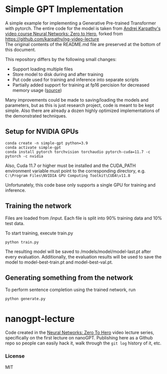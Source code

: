 # Simple GPT Implementation

A simple example for implementing a Generative Pre-trained Transformer with pytorch.
The entire code for the model is taken from [Andrej Karpathy's video course Neural Networks: Zero to Hero](https://www.youtube.com/watch?v=kCc8FmEb1nY), forked from https://github.com/karpathy/ng-video-lecture  
The original contents of the README.md file are preserved at the bottom of this document.

This repository differs by the following small changes:
- Support loading multiple files
- Store model to disk during and after training
- Put code used for training and inference into separate scripts
- Partially added support for training at fp16 percision for decreased memory usage ([source](https://gist.github.com/ajbrock/075c0ca4036dc4d8581990a6e76e07a3))

Many improvements could be made to saving/loading the models and parameters, but as this is just research project, code is meant to be kept simple. Also there are already a dozen highly optimized implementations of the demonstrated techniques.

## Setup for NVIDIA GPUs

    conda create -n simple-gpt python=3.9
    conda activate simple-gpt
    conda install pytorch torchvision torchaudio pytorch-cuda=11.7 -c pytorch -c nvidia

Also, Cuda 11.7 or higher must be installed and the CUDA_PATH environment variable must point to the corresponding directory, e.g. `C:\Program Files\NVIDIA GPU Computing Toolkit\CUDA\v11.8`

Unfortunately, this code base only supports a single GPU for training and inference.

## Training the network

Files are loaded from /input. Each file is split into 90% training data and 10% test data.

To start training, execute train.py

    python train.py

The resulting model will be saved to /models/model/model-last.pt after every evaluation.
Additionally, the evaluation results will be used to save the model to model-best-train.pt and model-best-val.pt.

## Generating something from the network

To perform sentence completion using the trained network, run

    python generate.py

# nanogpt-lecture

Code created in the [Neural Networks: Zero To Hero](https://karpathy.ai/zero-to-hero.html) video lecture series, specifically on the first lecture on nanoGPT. Publishing here as a Github repo so people can easily hack it, walk through the `git log` history of it, etc.


### License

MIT
